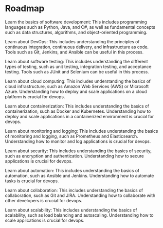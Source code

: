 # Roadmap
Learn the basics of software development: This includes programming languages such as Python, Java, and C#, as well as fundamental concepts such as data structures, algorithms, and object-oriented programming.

Learn about DevOps: This includes understanding the principles of continuous integration, continuous delivery, and infrastructure as code. Tools such as Git, Jenkins, and Ansible can be useful in this process.

Learn about software testing: This includes understanding the different types of testing, such as unit testing, integration testing, and acceptance testing. Tools such as JUnit and Selenium can be useful in this process. 

Learn about cloud computing: This includes understanding the basics of cloud infrastructure, such as Amazon Web Services (AWS) or Microsoft Azure. Understanding how to deploy and scale applications on a cloud platform is crucial for devops.  

Learn about containerization: This includes understanding the basics of containerization, such as Docker and Kubernetes. Understanding how to deploy and scale applications in a containerized environment is crucial for devops. 

Learn about monitoring and logging: This includes understanding the basics of monitoring and logging, such as Prometheus and Elasticsearch. Understanding how to monitor and log applications is crucial for devops.  

Learn about security: This includes understanding the basics of security, such as encryption and authentication. Understanding how to secure applications is crucial for devops. 

Learn about automation: This includes understanding the basics of automation, such as Ansible and Jenkins. Understanding how to automate tasks is crucial for devops.  

Learn about collaboration: This includes understanding the basics of collaboration, such as Git and JIRA. Understanding how to collaborate with other developers is crucial for devops. 

Learn about scalability: This includes understanding the basics of scalability, such as load balancing and autoscaling. Understanding how to scale applications is crucial for devops.
